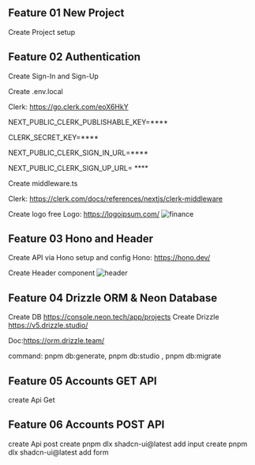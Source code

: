 ## Feature 01 New Project
Create Project setup

## Feature 02 Authentication
Create Sign-In and Sign-Up

Create .env.local

Clerk: https://go.clerk.com/eoX6HkY

NEXT_PUBLIC_CLERK_PUBLISHABLE_KEY=****

CLERK_SECRET_KEY=****

NEXT_PUBLIC_CLERK_SIGN_IN_URL=****

NEXT_PUBLIC_CLERK_SIGN_UP_URL= ****

Create middleware.ts

Clerk: https://clerk.com/docs/references/nextjs/clerk-middleware

Create logo free
Logo: https://logoipsum.com/
![finance](https://github.com/EduardoMendes418/Finance-Saas-01/assets/34344214/6a7b8920-9333-4414-9d04-f92bdd212d3c)


## Feature 03 Hono and Header
Create API via Hono setup and config
Hono: https://hono.dev/

Create Header component
![header](https://github.com/EduardoMendes418/Finance-Saas-01/assets/34344214/6535ae8c-bc0e-4e70-97b4-a7348074a393)


## Feature 04 Drizzle ORM & Neon Database

Create DB https://console.neon.tech/app/projects
Create Drizzle https://v5.drizzle.studio/

Doc:https://orm.drizzle.team/

command: pnpm db:generate, pnpm db:studio , pnpm db:migrate

## Feature 05 Accounts GET API
create Api Get

## Feature 06 Accounts POST API
create Api post
create pnpm dlx shadcn-ui@latest add input
create pnpm dlx shadcn-ui@latest add form
